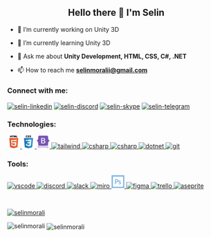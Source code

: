 <h2 align="center">Hello there 👋 I'm Selin</h2>

<p>

- 🔭 I’m currently working on Unity 3D

- 🌱 I’m currently learning Unity 3D

- 💬 Ask me about **Unity Development, HTML, CSS, C#, .NET**

- 📫 How to reach me **selinmoralii@gmail.com**
</p>

<h3 align="left">Connect with me:</h3>
<p align="left">
<a href="https://www.linkedin.com/in/selin-morali/" target="blank" rel=”noopener”><img align="center" src="https://velanovascular.com/wp-content/uploads/2020/06/LinkedIn.png" alt="selin-linkedin" height="30" width="30" /></a>
<a href="https://discordapp.com/users/271015968384352268" target="blank" rel=”noopener”><img align="center" src="https://seeklogo.com/images/D/discord-logo-134E148657-seeklogo.com.png" alt="selin-discord" height="30" width="30" /></a>
<a href="https://join.skype.com/invite/NvZnf1Ch7HEV" target="blank" rel="noopener"><img align="center" src="https://seeklogo.com/images/S/skype-icon-logo-62E333BBBA-seeklogo.com.png" alt="selin-skype" height="30" width="30" /></a>
<a href="https://t.me/selinmorali" target="blank" rel="noopener"><img align="center" src="https://seeklogo.com/images/T/telegram-new-2019-logo-060F2D4B81-seeklogo.com.png" alt="selin-telegram" height="30" width="30" /></a>
</p>

<h3 align="left">Technologies:</h3>
<p align="left"> 
<a href="https://www.w3.org/html/" target="_blank" rel=”noopener”> <img src="https://raw.githubusercontent.com/devicons/devicon/master/icons/html5/html5-original-wordmark.svg" alt="html5" width="30" height="30"/> </a> 
<a href="https://www.w3schools.com/css/" target="_blank" rel=”noopener”> <img src="https://raw.githubusercontent.com/devicons/devicon/master/icons/css3/css3-original-wordmark.svg" alt="css3" width="30" height="30"/> </a> 
<a href="https://getbootstrap.com" target="_blank" rel=”noopener”> <img src="https://raw.githubusercontent.com/devicons/devicon/master/icons/bootstrap/bootstrap-plain-wordmark.svg" alt="bootstrap" width="30" height="30"/> </a>
<a href="https://tailwindcss.com/" target="_blank" rel=”noopener”> <img src="https://seeklogo.com/images/T/tailwind-css-logo-5AD4175897-seeklogo.com.png" alt="tailwind" width="30" height="30"/> </a>
<a href="https://unity.com/" target="_blank" rel=”noopener”> <img src="https://seeklogo.com/images/U/unity-logo-988A22E703-seeklogo.com.png" alt="csharp" width="30" height="30"/> </a>
<a href="https://docs.microsoft.com/en-us/dotnet/csharp/" target="_blank" rel=”noopener”> <img src="https://seeklogo.com/images/C/c-sharp-c-logo-02F17714BA-seeklogo.com.png" alt="csharp" width="30" height="30"/> </a>
<a href="https://docs.microsoft.com/en-us/dotnet/" target="_blank" rel=”noopener”> <img src="https://upload.wikimedia.org/wikipedia/commons/thumb/e/ee/.NET_Core_Logo.svg/512px-.NET_Core_Logo.svg.png?20210328084203" alt="dotnet" width="30" height="30"/> </a>
<a href="https://git-scm.com/" target="_blank" rel=”noopener”> <img src="https://www.vectorlogo.zone/logos/git-scm/git-scm-icon.svg" alt="git" width="30" height="30"/> </a>
</p>
  
<h3 align="left">Tools:</h3>
<a href="https://code.visualstudio.com/" target="_blank" rel=”noopener”> <img src="https://upload.wikimedia.org/wikipedia/commons/thumb/9/9a/Visual_Studio_Code_1.35_icon.svg/1024px-Visual_Studio_Code_1.35_icon.svg.png" alt="vscode" width="30" height="30"/> </a>
<a href="https://discord.com/" target="_blank" rel=”noopener”> <img src="https://cdn4.iconfinder.com/data/icons/logos-and-brands/512/91_Discord_logo_logos-512.png" alt="discord" width="30" height="30"/> </a> 
<a href="https://slack.com/intl/en-tr/" target="_blank" rel=”noopener”> <img src="https://exchange.icinga.com/seffparker/icinga2-slack-notification/logo" alt="slack" width="30" height="30"/> </a>
<a href="https://miro.com/" target="_blank" rel=”noopener”> <img src="https://seeklogo.com/images/M/miro-logo-A7556EE400-seeklogo.com.png" alt="miro" width="30" height="30"/> </a>
<a href="https://www.photoshop.com/en" target="_blank" rel=”noopener”> <img src="https://raw.githubusercontent.com/devicons/devicon/master/icons/photoshop/photoshop-line.svg" alt="photoshop" width="30" height="30"/> </a> 
<a href="https://www.figma.com/" target="_blank" rel=”noopener”> <img src="https://seeklogo.com/images/F/figma-logo-E4E21D3AEA-seeklogo.com.png" alt="figma" width="30" height="30"/> </a> 
<a href="https://trello.com/en" target="_blank" rel=”noopener”> <img src="https://cdn.iconscout.com/icon/free/png-512/trello-6-569395.png" alt="trello" width="30" height="30"/> </a>
<a href="https://www.aseprite.org" target="_blank" rel=”noopener”> <img src="https://share.natebeaty.com//aseprite-no-border/aseprite-no-border.png" alt="aseprite" width="30" height="30"/> </a>
</p>
<br>
<p align="left"> <a href="https://github.com/ryo-ma/github-profile-trophy"><img src="https://github-profile-trophy.vercel.app/?username=selinmorali&title=Commit,MultiLanguage,Repositories,Stars,PullRequest,Issues&margin-w=5&no-bg=true" alt="selinmorali" /></a> </p>

<p><img align="left" src="https://github-readme-stats.vercel.app/api/top-langs?username=selinmorali&show_icons=true&theme=radical&locale=en&layout=compact" alt="selinmorali" /></p>

<p>&nbsp;<img align="center" src="https://github-readme-stats.vercel.app/api?username=selinmorali&show_icons=true&theme=dark&locale=en" alt="selinmorali" width="50%" /></p>
